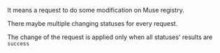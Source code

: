 It means a request to do some modification on Muse registry.

There maybe multiple changing statuses for every request.

The change of the request is applied only when all statuses' results are `success`